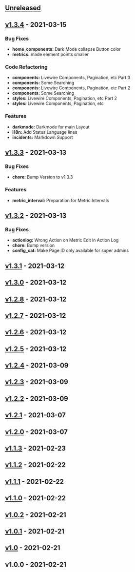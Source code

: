 <a name="unreleased"></a>
## [Unreleased]


<a name="v1.3.4"></a>
## [v1.3.4] - 2021-03-15
### Bug Fixes
- **home_components:** Dark Mode collapse Button color
- **metrics:** made element points smaller

### Code Refactoring
- **components:** Livewire Components, Pagination, etc Part 3
- **components:** Some Searching
- **components:** Livewire Components, Pagination, etc Part 2
- **components:** Some Searching
- **styles:** Livewire Components, Pagination, etc Part 2
- **styles:** Livewire Components, Pagination, etc

### Features
- **darkmode:** Darkmode for main Layout
- **i18n:** Add Status Language lines
- **incidents:** Markdown Support


<a name="v1.3.3"></a>
## [v1.3.3] - 2021-03-13
### Bug Fixes
- **chore:** Bump Version to v1.3.3

### Features
- **metric_interval:** Preparation for Metric Intervals


<a name="v1.3.2"></a>
## [v1.3.2] - 2021-03-13
### Bug Fixes
- **actionlog:** Wrong Action on Metric Edit in Action Log
- **chore:** Bump version
- **config_cat:** Make Page ID only available for super admins


<a name="v1.3.1"></a>
## [v1.3.1] - 2021-03-12

<a name="v1.3.0"></a>
## [v1.3.0] - 2021-03-12

<a name="v1.2.8"></a>
## [v1.2.8] - 2021-03-12

<a name="v1.2.7"></a>
## [v1.2.7] - 2021-03-12

<a name="v1.2.6"></a>
## [v1.2.6] - 2021-03-12

<a name="v1.2.5"></a>
## [v1.2.5] - 2021-03-12

<a name="v1.2.4"></a>
## [v1.2.4] - 2021-03-09

<a name="v1.2.3"></a>
## [v1.2.3] - 2021-03-09

<a name="v1.2.2"></a>
## [v1.2.2] - 2021-03-09

<a name="v1.2.1"></a>
## [v1.2.1] - 2021-03-07

<a name="v1.2.0"></a>
## [v1.2.0] - 2021-03-07

<a name="v1.1.3"></a>
## [v1.1.3] - 2021-02-23

<a name="v1.1.2"></a>
## [v1.1.2] - 2021-02-22

<a name="v1.1.1"></a>
## [v1.1.1] - 2021-02-22

<a name="v1.1.0"></a>
## [v1.1.0] - 2021-02-22

<a name="v1.0.2"></a>
## [v1.0.2] - 2021-02-21

<a name="v1.0.1"></a>
## [v1.0.1] - 2021-02-21

<a name="v1.0"></a>
## [v1.0] - 2021-02-21

<a name="v1.0.0"></a>
## v1.0.0 - 2021-02-21

[Unreleased]: https://github.com/HerrTxbias/Status-Page/compare/v1.3.4...HEAD
[v1.3.4]: https://github.com/HerrTxbias/Status-Page/compare/v1.3.3...v1.3.4
[v1.3.3]: https://github.com/HerrTxbias/Status-Page/compare/v1.3.2...v1.3.3
[v1.3.2]: https://github.com/HerrTxbias/Status-Page/compare/v1.3.1...v1.3.2
[v1.3.1]: https://github.com/HerrTxbias/Status-Page/compare/v1.3.0...v1.3.1
[v1.3.0]: https://github.com/HerrTxbias/Status-Page/compare/v1.2.8...v1.3.0
[v1.2.8]: https://github.com/HerrTxbias/Status-Page/compare/v1.2.7...v1.2.8
[v1.2.7]: https://github.com/HerrTxbias/Status-Page/compare/v1.2.6...v1.2.7
[v1.2.6]: https://github.com/HerrTxbias/Status-Page/compare/v1.2.5...v1.2.6
[v1.2.5]: https://github.com/HerrTxbias/Status-Page/compare/v1.2.4...v1.2.5
[v1.2.4]: https://github.com/HerrTxbias/Status-Page/compare/v1.2.3...v1.2.4
[v1.2.3]: https://github.com/HerrTxbias/Status-Page/compare/v1.2.2...v1.2.3
[v1.2.2]: https://github.com/HerrTxbias/Status-Page/compare/v1.2.1...v1.2.2
[v1.2.1]: https://github.com/HerrTxbias/Status-Page/compare/v1.2.0...v1.2.1
[v1.2.0]: https://github.com/HerrTxbias/Status-Page/compare/v1.1.3...v1.2.0
[v1.1.3]: https://github.com/HerrTxbias/Status-Page/compare/v1.1.2...v1.1.3
[v1.1.2]: https://github.com/HerrTxbias/Status-Page/compare/v1.1.1...v1.1.2
[v1.1.1]: https://github.com/HerrTxbias/Status-Page/compare/v1.1.0...v1.1.1
[v1.1.0]: https://github.com/HerrTxbias/Status-Page/compare/v1.0.2...v1.1.0
[v1.0.2]: https://github.com/HerrTxbias/Status-Page/compare/v1.0.1...v1.0.2
[v1.0.1]: https://github.com/HerrTxbias/Status-Page/compare/v1.0...v1.0.1
[v1.0]: https://github.com/HerrTxbias/Status-Page/compare/v1.0.0...v1.0
